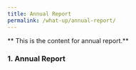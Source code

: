 ```yaml
---
title: Annual Report
permalink: /what-up/annual-report/
---
```


** This is the content for annual report.**  


### 1. Annual Report
